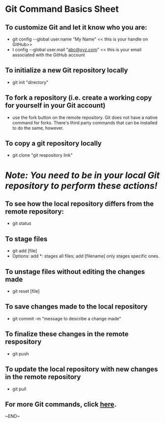 # Git Command Basics Sheet 

## To customize Git and let it know who you are:

- git config --global user.name "My Name" << this is your handle on GitHub>>
- t config --global user.mail "abc@xyz.com" << this is your email associated with the GitHub account

## To initialize a new Git repository locally 
- git init "directory" 

## To fork a repository (i.e. create a working copy for yourself in your Git account)
- use the fork button on the remote repository. Git does not have a native command for forks. There's third party commands that can be installed to do the same, however. 

## To copy a git repository locally
- git clone "git respository link"

# *Note: You need to be in your local Git repository to perform these actions!*

## To see how the local repository differs from the remote repository:
- git status 

## To stage files 
- git add [file]
- Options: add *: stages all files; add [filename]  only stages specific ones. 

## To unstage files without editing the changes made 
- git reset [file]

## To save changes made to the local repository 
- git commit -m "message to describe a change made"

## To finalize these changes in the remote respository 
- git push

## To update the local repository with new changes in the remote repository
- git pull 

## For more Git commands, click [here](https://education.github.com/git-cheat-sheet-education.pdf).

~END~

